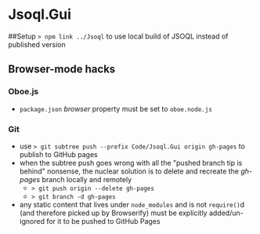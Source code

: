 ﻿# Jsoql.Gui

##Setup
`> npm link ../Jsoql` to use local build of JSOQL instead of published version

## Browser-mode hacks

### Oboe.js

* `package.json` *browser* property must be set to `oboe.node.js`

### Git
* use `> git subtree push --prefix Code/Jsoql.Gui origin gh-pages` to publish to GitHub pages
* when the subtree push goes wrong with all the "pushed branch tip is behind" nonsense, the nuclear solution is to delete and recreate the *gh-pages* branch locally and remotely
	* `> git push origin --delete gh-pages`
	* `> git branch -d gh-pages`
* any static content that lives under `node_modules` and is not `require()`d (and therefore picked up by Browserify) must be explicitly added/un-ignored for it to be pushed to GitHub Pages

